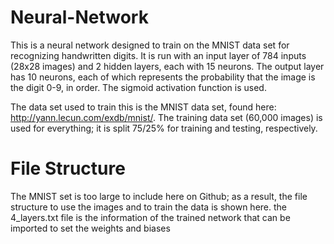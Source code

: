 # Neural-Network
This is a neural network designed to train on the MNIST data set for recognizing handwritten digits. It is run with an input layer of 784 inputs (28x28 images) and 2 hidden layers, each with 15 neurons. The output layer has 10 neurons, each of which represents the probability that the image is the digit 0-9, in order. The sigmoid activation function is used.

The data set used to train this is the MNIST data set, found here: http://yann.lecun.com/exdb/mnist/. The training data set (60,000 images) is used for everything; it is split 75/25% for training and testing, respectively.

# File Structure
The MNIST set is too large to include here on Github; as a result, the file structure to use the images and to train the data is shown here.
the 4_layers.txt file is the information of the trained network that can be imported to set the weights and biases
